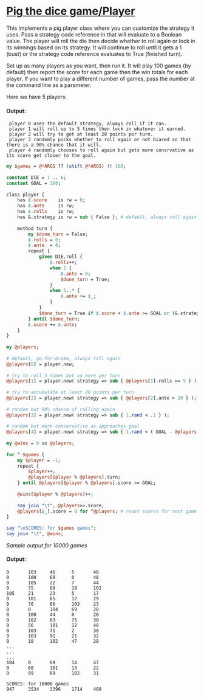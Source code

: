 [1]: http://rosettacode.org/wiki/Pig_the_dice_game/Player

# [Pig the dice game/Player][1]

This implements a pig player class where you can customize the strategy it uses. Pass a strategy code reference in that will evaluate to a Boolean value. The player will roll the die then decide whether to roll again or lock in its winnings based on its strategy. It will continue to roll until it gets a 1 (bust) or the strategy code reference evaluates to True (finished turn).



Set up as many players as you want, then run it. It will play 100 games (by default) then report the score for each game then the win totals for each player. If you want to play a different number of games, pass the number at the command line as a parameter.



Here we have 5 players:


#### Output:
```
 player 0 uses the default strategy, always roll if it can. 
 player 1 will roll up to 5 times then lock in whatever it earned.
 player 2 will try to get at least 20 points per turn.
 player 3 randomly picks whether to roll again or not biased so that there is a 90% chance that it will.
 player 4 randomly chooses to roll again but gets more consrvative as its score get closer to the goal.
```
```perl
my $games = @*ARGS ?? (shift @*ARGS) !! 100;
 
constant DIE = 1 .. 6;
constant GOAL = 100;
 
class player {
    has $.score    is rw = 0;
    has $.ante     is rw;
    has $.rolls    is rw;
    has &.strategy is rw = sub { False }; # default, always roll again
 
    method turn {
        my $done_turn = False;
        $.rolls = 0;
        $.ante  = 0;
        repeat {
            given DIE.roll {
                $.rolls++;
                when 1 {
                    $.ante = 0;
                    $done_turn = True;
                }
                when 2..* {
                    $.ante += $_;
                }
            }
            $done_turn = True if $.score + $.ante >= GOAL or (&.strategy)();
        } until $done_turn;
        $.score += $.ante;
    }
}
 
my @players;
 
# default, go-for-broke, always roll again
@players[0] = player.new;
 
# try to roll 5 times but no more per turn
@players[1] = player.new( strategy => sub { @players[1].rolls >= 5 } );
 
# try to accumulate at least 20 points per turn
@players[2] = player.new( strategy => sub { @players[2].ante > 20 } );
 
# random but 90% chance of rolling again
@players[3] = player.new( strategy => sub { 1.rand < .1 } );
 
# random but more conservative as approaches goal
@players[4] = player.new( strategy => sub { 1.rand < ( GOAL - @players[4].score ) * .6 / GOAL } );
 
my @wins = 0 xx @players;
 
for ^ $games {
    my $player = -1;
    repeat {
        $player++;
        @players[$player % @players].turn;
    } until @players[$player % @players].score >= GOAL;
 
    @wins[$player % @players]++;
 
    say join "\t", @players>>.score;
    @players[$_].score = 0 for ^@players; # reset scores for next game
}
 
say "\nSCORES: for $games games";
say join "\t", @wins;
```


*Sample output for 10000 games*


#### Output:
```
0       103     46      5       40
0       100     69      0       48
0       105     22      7       44
0       75      69      19      102
105     21      23      5       17
0       101     85      12      29
0       70      66      103     23
0       0       104     69      20
0       100     44      0       20
0       102     63      75      30
0       56      101     12      40
0       103     71      2       38
0       103     91      21      32
0       18      102     47      28
...
...
...
104     0       69      14      47
0       68      101     13      22
0       99      89      102     31

SCORES: for 10000 games
947     3534    3396    1714    409
```